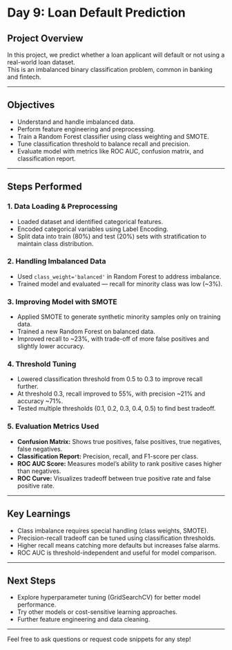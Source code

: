 # Day 9: Loan Default Prediction

## Project Overview
In this project, we predict whether a loan applicant will default or not using a real-world loan dataset.  
This is an imbalanced binary classification problem, common in banking and fintech.

---

## Objectives
- Understand and handle imbalanced data.
- Perform feature engineering and preprocessing.
- Train a Random Forest classifier using class weighting and SMOTE.
- Tune classification threshold to balance recall and precision.
- Evaluate model with metrics like ROC AUC, confusion matrix, and classification report.

---

## Steps Performed

### 1. Data Loading & Preprocessing
- Loaded dataset and identified categorical features.
- Encoded categorical variables using Label Encoding.
- Split data into train (80%) and test (20%) sets with stratification to maintain class distribution.

### 2. Handling Imbalanced Data
- Used `class_weight='balanced'` in Random Forest to address imbalance.
- Trained model and evaluated — recall for minority class was low (~3%).

### 3. Improving Model with SMOTE
- Applied SMOTE to generate synthetic minority samples only on training data.
- Trained a new Random Forest on balanced data.
- Improved recall to ~23%, with trade-off of more false positives and slightly lower accuracy.

### 4. Threshold Tuning
- Lowered classification threshold from 0.5 to 0.3 to improve recall further.
- At threshold 0.3, recall improved to 55%, with precision ~21% and accuracy ~71%.
- Tested multiple thresholds (0.1, 0.2, 0.3, 0.4, 0.5) to find best tradeoff.

### 5. Evaluation Metrics Used
- **Confusion Matrix:** Shows true positives, false positives, true negatives, false negatives.
- **Classification Report:** Precision, recall, and F1-score per class.
- **ROC AUC Score:** Measures model’s ability to rank positive cases higher than negatives.
- **ROC Curve:** Visualizes tradeoff between true positive rate and false positive rate.

---

## Key Learnings
- Class imbalance requires special handling (class weights, SMOTE).
- Precision-recall tradeoff can be tuned using classification thresholds.
- Higher recall means catching more defaults but increases false alarms.
- ROC AUC is threshold-independent and useful for model comparison.

---

## Next Steps
- Explore hyperparameter tuning (GridSearchCV) for better model performance.
- Try other models or cost-sensitive learning approaches.
- Further feature engineering and data cleaning.

---

Feel free to ask questions or request code snippets for any step!
